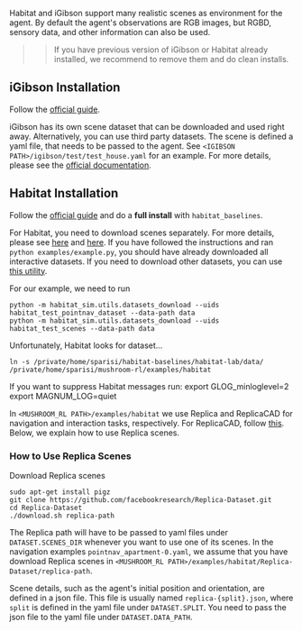 Habitat and iGibson support many realistic scenes as environment for the agent.
By default the agent's observations are RGB images, but RGBD, sensory data, and
other information can also be used.

>> If you have previous version of iGibson or Habitat already installed, we
recommend to remove them and do clean installs.

## iGibson Installation
Follow the [official guide](https://github.com/StanfordVL/iGibson).

iGibson has its own scene dataset that can be downloaded and used right away.
Alternatively, you can use third party datasets. The scene is defined a yaml
file, that needs to be passed to the agent.
See `<IGIBSON PATH>/igibson/test/test_house.yaml` for an example.
For more details, please see the
[official documentation](http://svl.stanford.edu/igibson/#download_dataset/).


## Habitat Installation
Follow the [official guide](https://github.com/facebookresearch/habitat-lab/#installation)
and do a **full install** with `habitat_baselines`.

For Habitat, you need to download scenes separately. For more details, please
see [here](https://github.com/facebookresearch/habitat-lab#data) and
[here](https://github.com/facebookresearch/habitat-lab#task-datasets).
If you have followed the instructions and ran `python examples/example.py`,
you should have already downloaded all interactive datasets.
If you need to download other datasets, you can use
[this utility](https://github.com/facebookresearch/habitat-sim/blob/master/habitat_sim/utils/datasets_download.py).

For our example, we need to run
```
python -m habitat_sim.utils.datasets_download --uids habitat_test_pointnav_dataset --data-path data
python -m habitat_sim.utils.datasets_download --uids habitat_test_scenes --data-path data
```

Unfortunately, Habitat looks for dataset...

```
ln -s /private/home/sparisi/habitat-baselines/habitat-lab/data/ /private/home/sparisi/mushroom-rl/examples/habitat
```

If you want to suppress Habitat messages run:
export GLOG_minloglevel=2
export MAGNUM_LOG=quiet


In `<MUSHROOM_RL PATH>/examples/habitat` we use Replica and ReplicaCAD for
navigation and interaction tasks, respectively. For ReplicaCAD, follow
[this](https://github.com/facebookresearch/habitat-lab#replicacad).
Below, we explain how to use Replica scenes.

### How to Use Replica Scenes
Download Replica scenes
```
sudo apt-get install pigz
git clone https://github.com/facebookresearch/Replica-Dataset.git
cd Replica-Dataset
./download.sh replica-path
```
The Replica path will have to be passed to yaml files under `DATASET.SCENES_DIR`
whenever you want to use one of its scenes. In the navigation examples
`pointnav_apartment-0.yaml`, we assume that you have download Replica scenes in
`<MUSHROOM_RL PATH>/examples/habitat/Replica-Dataset/replica-path`.

Scene details, such as the agent's initial position and orientation, are defined
in a json file. This file is usually named `replica-{split}.json`, where `split`
is defined in the yaml file under `DATASET.SPLIT`. You need to pass the json file
to the yaml file under `DATASET.DATA_PATH`.
